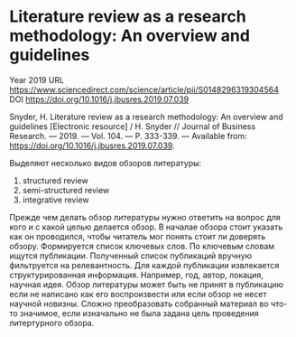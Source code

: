 # Literature review as a research methodology: An overview and guidelines

Year 2019
URL https://www.sciencedirect.com/science/article/pii/S0148296319304564
DOI https://doi.org/10.1016/j.jbusres.2019.07.039

Snyder, H. Literature review as a research methodology: An overview and guidelines [Electronic resource] / H. Snyder // Journal of Business Research. — 2019. — Vol. 104. — P. 333-339. — Available from: https://doi.org/10.1016/j.jbusres.2019.07.039.

Выделяют несколько видов обзоров литературы:
1) structured review
2) semi-structured review
3) integrative review

Прежде чем делать обзор литературы нужно ответить на вопрос для кого и с какой целью делается обзор. В началае обзора стоит указать как он проводился, чтобы читатель мог понять стоит ли доверять обзору. 
Формируется список ключевых слов. По ключевым словам ищутся публикации. Полученный список публикаций вручную фильтруется на релевантность.
Для каждой публикации извлекается структурированная информация. Например, год, автор, локация, научная идея.
Обзор литературы может быть не принят в публикацию если не написано как его воспроизвести или если обзор не несет научной новизны.
Сложно преобразовать собранный материал во что-то значимое, если изначально не была задана цель проведения литертурного обзора.